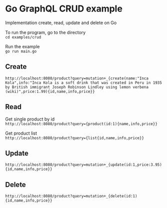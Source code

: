 # Go GraphQL CRUD example

Implementation create, read, update and delete on Go    

To run the program, go to the directory    
`cd examples/crud`

Run the example    
`go run main.go`

## Create
`http://localhost:8080/product?query=mutation+_{create(name:"Inca Kola",info:"Inca Kola is a soft drink that was created in Peru in 1935 by British immigrant Joseph Robinson Lindley using lemon verbena (wiki)",price:1.99){id,name,info,price}}`

## Read
Get single product by id    
`http://localhost:8080/product?query={product(id:1){name,info,price}}`

Get product list    
`http://localhost:8080/product?query={list{id,name,info,price}}`

## Update
`http://localhost:8080/product?query=mutation+_{update(id:1,price:3.95){id,name,info,price}}`

## Delete
`http://localhost:8080/product?query=mutation+_{delete(id:1){id,name,info,price}}`
